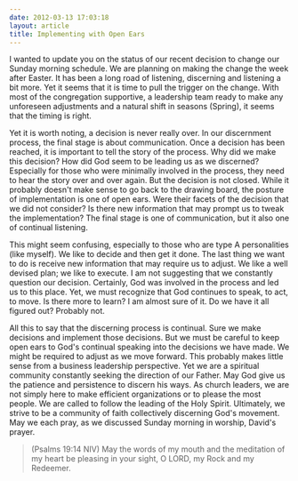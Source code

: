 ```yaml
---
date: 2012-03-13 17:03:18
layout: article
title: Implementing with Open Ears
---
```


I wanted to update you on the status of our recent decision to change our Sunday morning schedule. We are planning on making the change the week after Easter. It has been a long road of listening, discerning and listening a bit more. Yet it seems that it is time to pull the trigger on the change. With most of the congregation supportive, a leadership team ready to make any unforeseen adjustments and a natural shift in seasons (Spring), it seems that the timing is right.

Yet it is worth noting, a decision is never really over. In our discernment process, the final stage is about communication. Once a decision has been reached, it is important to tell the story of the process. Why did we make this decision? How did God seem to be leading us as we discerned? Especially for those who were minimally involved in the process, they need to hear the story over and over again. But the decision is not closed. While it probably doesn't make sense to go back to the drawing board, the posture of implementation is one of open ears. Were their facets of the decision that we did not consider? Is there new information that may prompt us to tweak the implementation? The final stage is one of communication, but it also one of continual listening.

This might seem confusing, especially to those who are type A personalities (like myself). We like to decide and then get it done. The last thing we want to do is receive new information that may require us to adjust. We like a well devised plan; we like to execute. I am not suggesting that we constantly question our decision. Certainly, God was involved in the process and led us to this place. Yet, we must recognize that God continues to speak, to act, to move. Is there more to learn? I am almost sure of it. Do we have it all figured out? Probably not. 

All this to say that the discerning process is continual. Sure we make decisions and implement those decisions. But we must be careful to keep open ears to God's continual speaking into the decisions we have made. We might be required to adjust as we move forward. This probably makes little sense from a business leadership perspective. Yet we are a spiritual community constantly seeking the direction of our Father. May God give us the patience and persistence to discern his ways. As church leaders, we are not simply here to make efficient organizations or to please the most people. We are called to follow the leading of the Holy Spirit. Ultimately, we strive to be a community of faith collectively discerning God's movement. May we each pray, as we discussed Sunday morning in worship, David's prayer.

>(Psalms 19:14 NIV) May the words of my mouth and the meditation of my heart be pleasing in your sight, O LORD, my Rock and my Redeemer.
